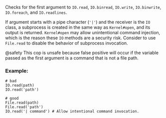 Checks for the first argument to `IO.read`, `IO.binread`, `IO.write`, `IO.binwrite`,
`IO.foreach`, and `IO.readlines`.

If argument starts with a pipe character (`'|'`) and the receiver is the `IO` class,
a subprocess is created in the same way as `Kernel#open`, and its output is returned.
`Kernel#open` may allow unintentional command injection, which is the reason these
`IO` methods are a security risk.
Consider to use `File.read` to disable the behavior of subprocess invocation.

@safety
    This cop is unsafe because false positive will occur if the variable passed as
    the first argument is a command that is not a file path.

### Example:

    # bad
    IO.read(path)
    IO.read('path')

    # good
    File.read(path)
    File.read('path')
    IO.read('| command') # Allow intentional command invocation.
